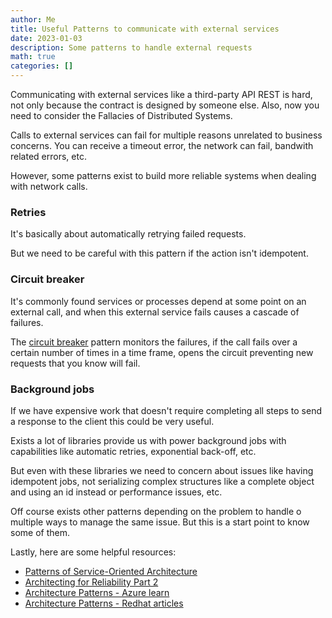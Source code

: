 ```yaml
---
author: Me
title: Useful Patterns to communicate with external services
date: 2023-01-03
description: Some patterns to handle external requests
math: true
categories: []
---
```


Communicating with external services like a third-party API REST is hard, not only because the contract is designed by someone else. Also, now you need to consider the Fallacies of Distributed Systems.

Calls to external services can fail for multiple reasons unrelated to business concerns. You can receive a timeout error, the network can fail, bandwith related errors, etc.

However, some patterns exist to build more reliable systems when dealing with network calls.

### Retries
It's basically about automatically retrying failed requests.

But we need to be careful with this pattern if the action isn't idempotent.

### Circuit breaker
It's commonly found services or processes depend at some point on an external call, and when this external service fails causes a cascade of failures.

The [circuit breaker](https://microservices.io/patterns/reliability/circuit-breaker.html) pattern monitors the failures, if the call fails over a certain number of times in a time frame, opens the circuit preventing new requests that you know will fail.

### Background jobs
If we have expensive work that doesn't require completing all steps to send a response to the client this could be very useful.

Exists a lot of libraries provide us with power background jobs with capabilities like automatic retries, exponential back-off, etc.

But even with these libraries we need to concern about issues like having idempotent jobs, not serializing complex structures like a complete object and using an id instead or performance issues, etc.

Off course exists other patterns depending on the problem to handle o multiple ways to manage the same issue. But this is a start point to know some of them.

Lastly, here are some helpful resources:
- [Patterns of Service-Oriented Architecture](https://multithreaded.stitchfix.com/blog/2017/05/09/patterns-of-service-oriented-architecture/)
- [Architecting for Reliability Part 2](https://medium.com/becloudy/architecting-for-reliability-part-2-resiliency-and-availability-design-patterns-for-the-cloud-cf7aaaed0df2)
- [Architecture Patterns - Azure learn](https://learn.microsoft.com/en-us/azure/architecture/patterns/)
- [Architecture Patterns - Redhat articles](https://www.redhat.com/architect/topics/architecture-patterns)
